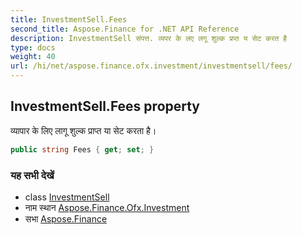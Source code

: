 ```yaml
---
title: InvestmentSell.Fees
second_title: Aspose.Finance for .NET API Reference
description: InvestmentSell संपत्त. व्यपर के लए लगू शुल्क प्रप्त य सेट करत है
type: docs
weight: 40
url: /hi/net/aspose.finance.ofx.investment/investmentsell/fees/
---
```

## InvestmentSell.Fees property

व्यापार के लिए लागू शुल्क प्राप्त या सेट करता है।

```csharp
public string Fees { get; set; }
```

### यह सभी देखें

* class [InvestmentSell](../)
* नाम स्थान [Aspose.Finance.Ofx.Investment](../../investmentsell/)
* सभा [Aspose.Finance](../../../)



